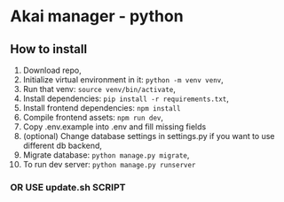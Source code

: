 # Akai manager - python

## How to install

1. Download repo,
2. Initialize virtual environment in it: `python -m venv venv`,
3. Run that venv: `source venv/bin/activate`,
4. Install dependencies: `pip install -r requirements.txt`,
5. Install frontend dependencies: `npm install`
6. Compile frontend assets: `npm run dev`,
7. Copy .env.example into .env and fill missing fields
8. (optional) Change database settings in settings.py if you want to use different db backend,
9. Migrate database: `python manage.py migrate`,
10. To run dev server: `python manage.py runserver`

### OR USE update.sh SCRIPT
